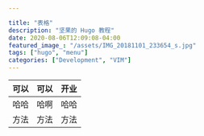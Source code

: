 ```yaml
---

title: "表格"
description: "坚果的 Hugo 教程"
date: 2020-08-06T12:09:08-04:00
featured_image_: "/assets/IMG_20181101_233654_s.jpg"
tags: ["hugo", "menu"]
categories: ["Development", "VIM"]
---
```


| 可以 | 可以 |  开业| 
| --- | --- | --- | 
| 哈哈| 哈啊 |  哈哈|
|方法|方法|方法|